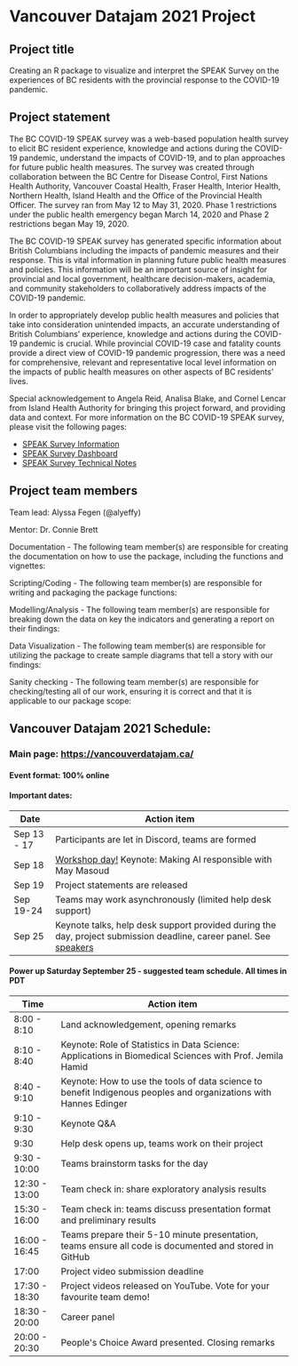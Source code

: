 # Vancouver Datajam 2021 Project

## Project title

Creating an R package to visualize and interpret the SPEAK Survey on the experiences of BC residents with the provincial response to the COVID-19 pandemic.

## Project statement

The BC COVID-19 SPEAK survey was a web-based population health survey to elicit BC resident experience, knowledge and actions during the COVID-19 pandemic, understand the impacts of COVID-19, and to plan approaches for future public health measures. The survey was created through collaboration between the BC Centre for Disease Control, First Nations Health Authority, Vancouver Coastal Health, Fraser Health, Interior Health, Northern Health, Island Health and the Office of the Provincial Health Officer. The survey ran from May 12 to May 31, 2020. Phase 1 restrictions under the public health emergency began March 14, 2020 and Phase 2 restrictions began May 19, 2020.

The BC COVID-19 SPEAK survey has generated specific information about British Columbians including the impacts of pandemic measures and their response. This is vital information in planning future public health measures and policies. This information will be an important source of insight for provincial and local government, healthcare decision-makers, academia, and community stakeholders to collaboratively address impacts of the COVID-19 pandemic.

In order to appropriately develop public health measures and policies that take into consideration unintended impacts, an accurate understanding of British Columbians’ experience, knowledge and actions during the COVID-19 pandemic is crucial. While provincial COVID-19 case and fatality counts provide a direct view of COVID-19 pandemic progression, there was a need for comprehensive, relevant and representative local level information on the impacts of public health measures on other aspects of BC residents’ lives.

Special acknowledgement to Angela Reid, Analisa Blake, and Cornel Lencar from Island Health Authority for bringing this project forward, and providing data and context. For more information on the BC COVID-19 SPEAK survey, please visit the following pages:

- [SPEAK Survey Information](http://www.bccdc.ca/health-info/diseases-conditions/covid-19/covid-19-survey)
- [SPEAK Survey Dashboard](http://www.bccdc.ca/health-professionals/data-reports/bc-covid-19-speak-dashboard)
- [SPEAK Survey Technical Notes](http://www.bccdc.ca/Health-Info-Site/Documents/Technical_Notes_COVID_19_SPEAK.PDF)

## Project team members

Team lead: Alyssa Fegen (@alyeffy)

Mentor: Dr. Connie Brett

Documentation - The following team member(s) are responsible for creating the documentation on how to use the package, including the functions and vignettes:

Scripting/Coding - The following team member(s) are responsible for writing and packaging the package functions:

Modelling/Analysis - The following team member(s) are responsible for breaking down the data on key the indicators and generating a report on their findings: 

Data Visualization - The following team member(s) are responsible for utilizing the package to create sample diagrams that tell a story with our findings:

Sanity checking - The following team member(s) are responsible for checking/testing all of our work, ensuring it is correct and that it is applicable to our package scope:

## Vancouver Datajam 2021 Schedule:

### Main page: https://vancouverdatajam.ca/
#### Event format: 100% online

#### Important dates: 

|Date | Action item |
| - | - |
|Sep 13 - 17 |Participants are let in Discord, teams are formed|
|Sep 18 |[Workshop day!](https://www.vancouverdatajam.ca/workshops) Keynote: Making AI responsible with May Masoud|
|Sep 19 |Project statements are released|
|Sep 19-24 |Teams may work asynchronously (limited help desk support)|
|Sep 25 |Keynote talks, help desk support provided during the day, project submission deadline, career panel. See [speakers](https://www.vancouverdatajam.ca/speakers)|

#### Power up Saturday September 25 - suggested team schedule. All times in PDT

|Time| Action item|
| - | - |
|8:00 - 8:10| Land acknowledgement, opening remarks |
|8:10 - 8:40| Keynote: Role of Statistics in Data Science: Applications in Biomedical Sciences with Prof. Jemila Hamid | 
|8:40 - 9:10| Keynote: How to use the tools of data science to benefit Indigenous peoples and organizations  with Hannes Edinger |
|9:10 -  9:30| Keynote Q&A |
|9:30 | Help desk opens up, teams work on their project |
|9:30 - 10:00| Teams brainstorm tasks for the day|
|12:30 - 13:00| Team check in: share exploratory analysis results |
|15:30 - 16:00| Team check in: teams discuss presentation format and preliminary results|
|16:00 - 16:45| Teams prepare their 5-10 minute presentation, teams ensure all code is documented and stored in GitHub|
|17:00| Project video submission deadline|
|17:30 - 18:30| Project videos released on YouTube. Vote for your favourite team demo!| 
|18:30 - 20:00 | Career panel|
|20:00 - 20:30 | People's Choice Award presented. Closing remarks|
